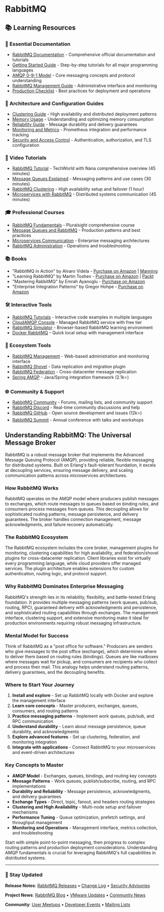 # RabbitMQ

## 📚 Learning Resources

### 📖 Essential Documentation
- [RabbitMQ Documentation](https://www.rabbitmq.com/documentation.html) - Comprehensive official documentation and tutorials
- [Getting Started Guide](https://www.rabbitmq.com/getstarted.html) - Step-by-step tutorials for all major programming languages
- [AMQP 0-9-1 Model](https://www.rabbitmq.com/tutorials/amqp-concepts.html) - Core messaging concepts and protocol understanding
- [RabbitMQ Management Guide](https://www.rabbitmq.com/management.html) - Administrative interface and monitoring
- [Production Checklist](https://www.rabbitmq.com/production-checklist.html) - Best practices for deployment and operations

### 📝 Architecture and Configuration Guides
- [Clustering Guide](https://www.rabbitmq.com/clustering.html) - High availability and distributed deployment patterns
- [Memory Usage](https://www.rabbitmq.com/memory-use.html) - Understanding and optimizing memory consumption
- [Reliability Guide](https://www.rabbitmq.com/reliability.html) - Message durability and delivery guarantees
- [Monitoring and Metrics](https://www.rabbitmq.com/monitoring.html) - Prometheus integration and performance tracking
- [Security and Access Control](https://www.rabbitmq.com/access-control.html) - Authentication, authorization, and TLS configuration

### 🎥 Video Tutorials
- [RabbitMQ Tutorial](https://www.youtube.com/watch?v=7rkeORD4jSw) - TechWorld with Nana comprehensive overview (45 minutes)
- [Message Queues Explained](https://www.youtube.com/watch?v=W4_aGb_MOls) - Messaging patterns and use cases (30 minutes)
- [RabbitMQ Clustering](https://www.youtube.com/watch?v=nFxOXHfeWdg) - High availability setup and failover (1 hour)
- [Microservices with RabbitMQ](https://www.youtube.com/watch?v=deG25y_r6OY) - Distributed systems communication (45 minutes)

### 🎓 Professional Courses
- [RabbitMQ Fundamentals](https://www.pluralsight.com/courses/rabbitmq-by-example) - Pluralsight comprehensive course
- [Message Queues and RabbitMQ](https://www.udemy.com/course/rabbitmq-message-queues/) - Production patterns and best practices
- [Microservices Communication](https://www.coursera.org/learn/microservices-messaging) - Enterprise messaging architectures
- [RabbitMQ Administration](https://training.linuxfoundation.org/training/rabbitmq-administration/) - Operations and troubleshooting

### 📚 Books
- "RabbitMQ in Action" by Alvaro Videla - [Purchase on Amazon](https://www.amazon.com/RabbitMQ-Action-Distributed-Messaging-Everyone/dp/1935182978) | [Manning](https://www.manning.com/books/rabbitmq-in-action)
- "Learning RabbitMQ" by Martin Toshev - [Purchase on Amazon](https://www.amazon.com/Learning-RabbitMQ-Martin-Toshev/dp/1783984562) | [Packt](https://www.packtpub.com/product/learning-rabbitmq/9781783984565)
- "Mastering RabbitMQ" by Emrah Ayanoglu - [Purchase on Amazon](https://www.amazon.com/Mastering-RabbitMQ-Emrah-Ayanoglu/dp/1783981326)
- "Enterprise Integration Patterns" by Gregor Hohpe - [Purchase on Amazon](https://www.amazon.com/Enterprise-Integration-Patterns-Designing-Deploying/dp/0321200683)

### 🛠️ Interactive Tools
- [RabbitMQ Tutorials](https://www.rabbitmq.com/getstarted.html) - Interactive code examples in multiple languages
- [CloudAMQP Console](https://customer.cloudamqp.com/) - Managed RabbitMQ service with free tier
- [RabbitMQ Simulator](https://tryrabbitmq.com/) - Browser-based RabbitMQ learning environment
- [Docker RabbitMQ](https://hub.docker.com/_/rabbitmq) - Quick local setup with management interface

### 🚀 Ecosystem Tools
- [RabbitMQ Management](https://www.rabbitmq.com/management.html) - Web-based administration and monitoring interface
- [RabbitMQ Shovel](https://www.rabbitmq.com/shovel.html) - Data replication and migration plugin
- [RabbitMQ Federation](https://www.rabbitmq.com/federation.html) - Cross-datacenter message replication
- [Spring AMQP](https://github.com/spring-projects/spring-amqp) - Java/Spring integration framework (2.1k⭐)

### 🌐 Community & Support
- [RabbitMQ Community](https://www.rabbitmq.com/community.html) - Forums, mailing lists, and community support
- [RabbitMQ Discord](https://www.rabbitmq.com/discord/) - Real-time community discussions and help
- [RabbitMQ GitHub](https://github.com/rabbitmq/rabbitmq-server) - Open source development and issues (12k⭐)
- [RabbitMQ Summit](https://rabbitmqsummit.com/) - Annual conference with talks and workshops

## Understanding RabbitMQ: The Universal Message Broker

RabbitMQ is a robust message broker that implements the Advanced Message Queuing Protocol (AMQP), providing reliable, flexible messaging for distributed systems. Built on Erlang's fault-tolerant foundation, it excels at decoupling services, ensuring message delivery, and scaling communication patterns across microservices architectures.

### How RabbitMQ Works
RabbitMQ operates on the AMQP model where producers publish messages to exchanges, which route messages to queues based on binding rules, and consumers process messages from queues. This decoupling allows for sophisticated routing patterns, message persistence, and delivery guarantees. The broker handles connection management, message acknowledgments, and failure recovery automatically.

### The RabbitMQ Ecosystem
The RabbitMQ ecosystem includes the core broker, management plugins for monitoring, clustering capabilities for high availability, and federation/shovel plugins for cross-datacenter replication. Client libraries exist for virtually every programming language, while cloud providers offer managed services. The plugin architecture enables extensions for custom authentication, routing logic, and protocol support.

### Why RabbitMQ Dominates Enterprise Messaging
RabbitMQ's strength lies in its reliability, flexibility, and battle-tested Erlang foundation. It provides multiple messaging patterns (work queues, pub/sub, routing, RPC), guaranteed delivery with acknowledgments and persistence, and sophisticated routing capabilities through exchanges. The management interface, clustering support, and extensive monitoring make it ideal for production environments requiring robust messaging infrastructure.

### Mental Model for Success
Think of RabbitMQ as a "post office for software." Producers are senders who give messages to the post office (exchange), which determines where to deliver them based on routing rules (bindings). Queues are like mailboxes where messages wait for pickup, and consumers are recipients who collect and process their mail. This analogy helps understand routing patterns, delivery guarantees, and the decoupling benefits.

### Where to Start Your Journey
1. **Install and explore** - Set up RabbitMQ locally with Docker and explore the management interface
2. **Learn core concepts** - Master producers, exchanges, queues, consumers, and routing patterns
3. **Practice messaging patterns** - Implement work queues, pub/sub, and RPC communication
4. **Understand durability** - Learn about message persistence, queue durability, and acknowledgments
5. **Explore advanced features** - Set up clustering, federation, and monitoring integration
6. **Integrate with applications** - Connect RabbitMQ to your microservices and event-driven architectures

### Key Concepts to Master
- **AMQP Model** - Exchanges, queues, bindings, and routing key concepts
- **Message Patterns** - Work queues, publish/subscribe, routing, and RPC implementations
- **Durability and Reliability** - Message persistence, acknowledgments, and delivery guarantees
- **Exchange Types** - Direct, topic, fanout, and headers routing strategies
- **Clustering and High Availability** - Multi-node setup and failover mechanisms
- **Performance Tuning** - Queue optimization, prefetch settings, and throughput management
- **Monitoring and Operations** - Management interface, metrics collection, and troubleshooting

Start with simple point-to-point messaging, then progress to complex routing patterns and production deployment considerations. Understanding AMQP fundamentals is crucial for leveraging RabbitMQ's full capabilities in distributed systems.

---

### 📡 Stay Updated

**Release Notes**: [RabbitMQ Releases](https://github.com/rabbitmq/rabbitmq-server/releases) • [Change Log](https://www.rabbitmq.com/changelog.html) • [Security Advisories](https://www.rabbitmq.com/news.html)

**Project News**: [RabbitMQ Blog](https://blog.rabbitmq.com/) • [VMware Updates](https://www.rabbitmq.com/news.html) • [Community News](https://www.rabbitmq.com/community.html)

**Community**: [User Meetups](https://www.rabbitmq.com/community.html) • [Developer Events](https://rabbitmqsummit.com/) • [Mailing Lists](https://groups.google.com/forum/#!forum/rabbitmq-users)
